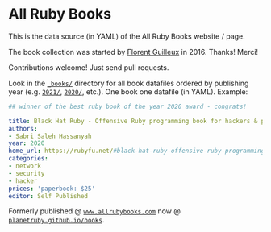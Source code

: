 # All Ruby Books

This is the data source (in YAML) of the All Ruby Books website / page.

The book collection was started by [Florent Guilleux](https://github.com/Florent2) in 2016.  Thanks! Merci!


Contributions welcome! Just send pull requests.


Look in the [`_books/`](_books) directory for all book datafiles ordered
by publishing year (e.g. [`2021/`](_books/2021), [`2020/`](_books/2020), etc.).
One book one datafile (in YAML). Example:


``` yaml
## winner of the best ruby book of the year 2020 award - congrats!

title: Black Hat Ruby - Offensive Ruby programming book for hackers & pentesters
authors:
- Sabri Saleh Hassanyah
year: 2020
home_url: https://rubyfu.net/#black-hat-ruby-offensive-ruby-programming-book-for-hackers
categories:
- network
- security
- hacker
prices: 'paperbook: $25'
editor: Self Published
```



Formerly published @ [`www.allrubybooks.com`](http://www.allrubybooks.com/) now @ [`planetruby.github.io/books`](http://planetruby.github.io/books).

